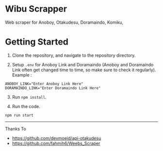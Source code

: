 # Wibu Scrapper

Web scraper for Anoboy, Otakudesu, Doramaindo, Komiku, 

# Getting Started

1. Clone the repository, and navigate to the repository directory.

2. Setup `.env` for Anoboy Link and Doramaindo (Anoboy and Doramaindo Link often get changed time to time, so make sure to check it regularly). Example : 
```
ANOBOY_LINK="Enter Anoboy Link Here"
DORAMAINDO_LINK="Enter Doramaindo Link Here"
```

3. Run `npm install`.

4. Run the code.
```
npm run start
```
-----
Thanks To
- https://github.com/devmoeid/api-otakudesu
- https://github.com/fahmih6/Weebs_Scraper
